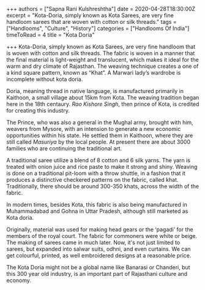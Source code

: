+++
authors = ["Sapna Rani Kulshreshtha"]
date = 2020-04-28T18:30:00Z
excerpt = "Kota-Doria, simply known as Kota Sarees, are very fine handloom sarees that are woven with cotton or silk threads."
tags = ["Handlooms", "Culture", "History"]
categories = ["Handlooms Of India"]
timeToRead = 4
title = "Kota Doria"

+++
Kota-Doria, simply known as Kota Sarees, are very fine handloom that is woven with cotton and silk threads. The fabric is woven in a manner that the final material is light-weight and translucent, which makes it ideal for the warm and dry climate of Rajasthan. The weaving technique creates a one of a kind square pattern, known as “Khat”. A Marwari lady’s wardrobe is incomplete without kota doria.

Doria, meaning thread in native language, is manufactured primarily in Kaithoon, a small village about 15km from Kota. The weaving tradition began here in the 18th centaury. _Rao Kishore Singh_, then prince of Kota, is credited for creating this industry.

The Prince, who was also a general in the Mughal army, brought with him, weavers from Mysore, with an intension to generate a new economic opportunities within his state.  He  settled them in Kaithoon, where they are still called _Masuriya_ by the local people. At present there are about 3000 families who are continuing the traditional art.

A traditional saree utilize a blend of 8 cotton and 6 silk yarns. The yarn is treated with onion juice and rice paste to make it strong and shiny.  Weaving is done on a traditional pit-loom with a throw shuttle, in a fashion that it produces a distinctive checkered patterns on the fabric, called khat. Traditionally, there should be around 300-350 khats, across the width of the fabric.

In modern times, besides Kota, this fabric is also being manufactured in Muhammadabad and Gohna in Uttar Pradesh, although still marketed as Kota doria.

 Originally,  material was used for making head gears or the ‘pagadi’ for the members of the royal court. The fabric for commoners were white or beige. The making of sarees came in much later. Now, it's not just limited to sarees,  but expanded into salwar suits, odhni, and even curtains. We can get colourful, printed, as well embroidered designs at a reasonable price.

The Kota Doria might not be a global name like Banarasi or Chanderi, but this 300 year old industry, is an important part of Rajasthani culture and economy.  
